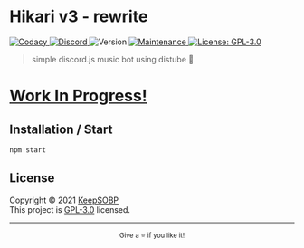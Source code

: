 # Hikari v3 - rewrite
<p>
  <a href="https://www.codacy.com/gh/KeepSOBP/Hikari/dashboard?utm_source=github.com&amp;utm_medium=referral&amp;utm_content=KeepSOBP/Hikari&amp;utm_campaign=Badge_Grade" target="_blank">
    <img alt="Codacy" src="https://img.shields.io/codacy/coverage/48f3e2a708634301a5a614dcabe9043c/v3?label=Codacy%20Score" />
  </a>
  <a href="https://dsc.gg/nyan" target="_blank">
    <img alt="Discord" src="https://img.shields.io/discord/661525235207634994.svg?label=&logo=discord&logoColor=ffffff&color=7389D8&labelColor=6A7EC2" />
  </a>
  <img alt="Version" src="https://img.shields.io/badge/version-3.0.0-blue.svg?cacheSeconds=2592000" />
  <a href="https://github.com/KeepSOBP/Hikari/graphs/commit-activity" target="_blank">
    <img alt="Maintenance" src="https://img.shields.io/badge/Maintained%3F-yes-green.svg" />
  </a>
  <a href="https://github.com/KeepSOBP/Hikari/blob/master/LICENSE" target="_blank">
    <img alt="License: GPL-3.0" src="https://img.shields.io/github/license/KeepSOBP/Hikari" />
  </a>
</p>

> simple discord.js music bot using distube 🎵

# [Work In Progress!](https://github.com/KeepSOBP/Hikari/projects/2)

## Installation / Start

```sh
npm start
```

## License

Copyright © 2021 [KeepSOBP](https://github.com/KeepSOBP)\
This project is [GPL-3.0](https://github.com/KeepSOBP/Hikari/blob/master/LICENSE) licensed.

---

<p align="center">
  <sub>Give a ⭐️ if you like it!</sub>
</p>